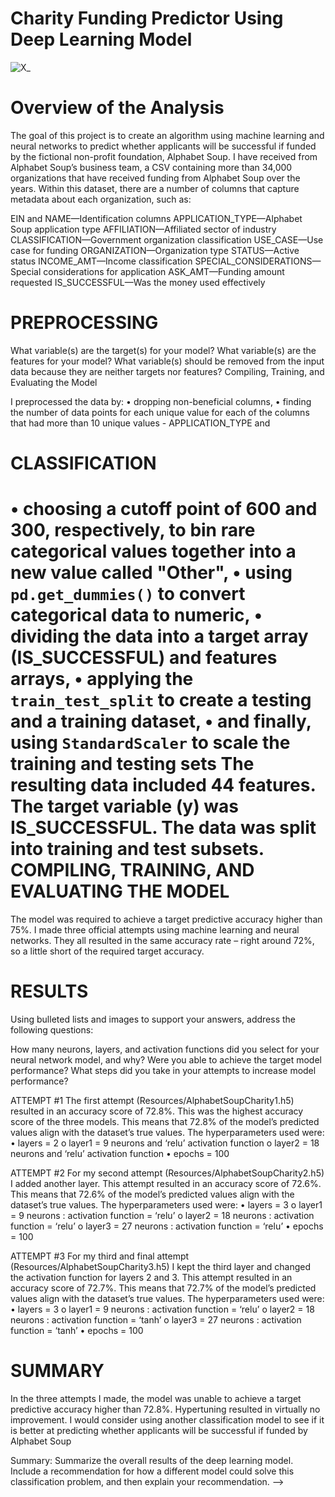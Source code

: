 Charity Funding Predictor Using Deep Learning Model
===================================================
![X_](https://user-images.githubusercontent.com/80664491/229380083-6989d0d6-4682-4d9c-8872-9bb7ed953c87.jpg)

Overview of the Analysis
========================
The goal of this project is to create an algorithm using machine learning and neural networks to predict whether applicants will be successful if funded by the fictional non-profit foundation, Alphabet Soup. I have received from Alphabet Soup’s business team, a CSV containing more than 34,000 organizations that have received funding from Alphabet Soup over the years. Within this dataset, there are a number of columns that capture metadata about each organization, such as:

EIN and NAME—Identification columns
APPLICATION_TYPE—Alphabet Soup application type
AFFILIATION—Affiliated sector of industry
CLASSIFICATION—Government organization classification
USE_CASE—Use case for funding
ORGANIZATION—Organization type
STATUS—Active status
INCOME_AMT—Income classification
SPECIAL_CONSIDERATIONS—Special considerations for application
ASK_AMT—Funding amount requested
IS_SUCCESSFUL—Was the money used effectively

PREPROCESSING
=============
What variable(s) are the target(s) for your model?
What variable(s) are the features for your model?
What variable(s) should be removed from the input data because they are neither targets nor features?
Compiling, Training, and Evaluating the Model

I preprocessed the data by:
• dropping non-beneficial columns,
• finding the number of data points for each unique value for each of the 
columns that had more than 10 unique values - APPLICATION_TYPE and 

CLASSIFICATION
==============
• choosing a cutoff point of 600 and 300, respectively, to bin rare 
categorical values together into a new value called "Other",
• using `pd.get_dummies()` to convert categorical data to numeric,
• dividing the data into a target array (IS_SUCCESSFUL) and features arrays,
• applying the `train_test_split` to create a testing and a training dataset,
• and finally, using `StandardScaler` to scale the training and testing sets
The resulting data included 44 features. The target variable (y) was
IS_SUCCESSFUL. The data was split into training and test subsets.
COMPILING, TRAINING, AND EVALUATING THE MODEL
============================================
The model was required to achieve a target predictive accuracy higher than 
75%. I made three official attempts using machine learning and neural networks. 
They all resulted in the same accuracy rate – right around 72%, so a little short of 
the required target accuracy.


RESULTS
=======

Using bulleted lists and images to support your answers, address the following questions:

How many neurons, layers, and activation functions did you select for your neural network model, and why?
Were you able to achieve the target model performance?
What steps did you take in your attempts to increase model performance?

ATTEMPT #1
The first attempt (Resources/AlphabetSoupCharity1.h5) resulted in an accuracy score of 72.8%. This was the highest accuracy score of the three models. This 
means that 72.8% of the model’s predicted values align with the dataset’s true values.
The hyperparameters used were:
• layers = 2
o layer1 = 9 neurons and ‘relu’ activation function
o layer2 = 18 neurons and ‘relu’ activation function
• epochs = 100

ATTEMPT #2
For my second attempt (Resources/AlphabetSoupCharity2.h5) I added another 
layer. This attempt resulted in an accuracy score of 72.6%. This means that 72.6%
of the model’s predicted values align with the dataset’s true values.
The hyperparameters used were:
• layers = 3
o layer1 = 9 neurons : activation function = ‘relu’
o layer2 = 18 neurons : activation function = ‘relu’
o layer3 = 27 neurons : activation function = ‘relu’
• epochs = 100

ATTEMPT #3
For my third and final attempt (Resources/AlphabetSoupCharity3.h5) I kept the 
third layer and changed the activation function for layers 2 and 3. This attempt 
resulted in an accuracy score of 72.7%. This means that 72.7% of the model’s 
predicted values align with the dataset’s true values.
The hyperparameters used were:
• layers = 3
o layer1 = 9 neurons : activation function = ‘relu’
o layer2 = 18 neurons : activation function = ‘tanh’
o layer3 = 27 neurons : activation function = ‘tanh’
• epochs = 100

SUMMARY
=========
In the three attempts I made, the model was unable to achieve a target predictive accuracy higher than 72.8%. Hypertuning resulted in virtually no 
improvement. I would consider using another classification model to see if it is better at predicting whether applicants will be successful if funded by Alphabet 
Soup

Summary: Summarize the overall results of the deep learning model. Include a recommendation for how a different model could solve this classification problem, and then explain your recommendation. -->
